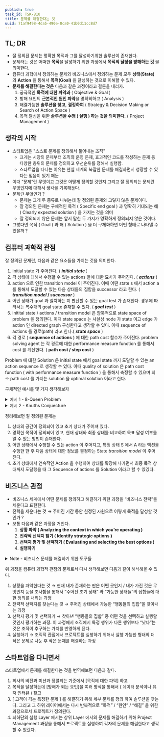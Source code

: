 ```yaml
---
publish: true
task_id: TSK-810
title: 문제를 해결한다는 것
uuid: 71af9498-4da5-490e-8ca0-41b0d11cc8d7
---
```


## TL; DR

- 잘 정의된 문제는 명확한 목적과 그를 달성하기위한 솔루션이 존재한다.
- 문제라는 것은 어떠한 **목적**을 달성하기 위한 과정에서 **목적의 달성을 방해하는 것** 을 의미한다.
- 컴퓨터 과학에서 정의하는 문제와 비즈니스에서 정의하는 문제 모두 **상태(State)** 와 **Action** 을 통해서 **목적(Goal)** 을 달성하는 것으로 이해할 수 있다.
- **문제를 해결한다는 것은** 다음과 같은 과정이라고 결론을 내리자.
    1. 궁극적인 **목적에 대한 파악과** ( Objective & Goal )
    2. 방해 요인의 **근본적인 원인 파악**을 명확히하고 ( Analysis )
    3. 해결가능한 **솔루션을 찾고,** **결정하여** ( Strategy & Decision Making or Search of Action Space )
    4. 목적 달성을 위한 **솔루션을 수행 ( 실행 ) 하는 것을 의미한다.** ( Project Management )

## 생각의 시작

- 스타트업은 "스스로 문제를 정의해서 풀어내는 조직"
    - 크게는 시장의 문제부터 조직의 운영 문제, 효과적인 코드를 작성하는 문제 등 다양한 층위의 문제를 정의하고 우선순위를 정해서 실행함.
    - 스타트업을 다니는 이유는 현실 세계의 복잡한 문제를 해결하면서 성장할 수 있다는 믿음이 있기 때문
- 이때 “문제”란 무엇이고 그것은 어떻게 정의할 것인지 그리고 잘 정의되는 문제란 무엇인지에 대해서 생각을 기록해둔다.
- 문제란 무엇인가 ?
    - 문제는 크게 두 종류로 나뉘는데 잘 정의된 문제와 그렇지 않은 문제이다.
    - 잘 정의된 문제는 구체적인 목적 ( Specific end goal ) 과 명확히 기대되는 해 ( Clearly expected solution ) 을 가지는 것을 의미
    - 잘 정의되지 않은 문제는 앞서 말한 두 가지가 명확하게 정의되지 않은 것이다.
- 그렇다면 목적 ( Goal ) 과 해 ( Solution ) 을 더 구체화하면 어떤 형태로 나타낼 수 있을까 ?

## 컴퓨터 과학적 관점

잘 정의된 문제란, 다음과 같은 요소들을 가지는 것을 의미한다.

1. Initial state 가 주어진다. ( **_initial state_** )
2. 각 상태에 대해서 수행할 수 있는 actions 들에 대한 묘사가 주어진다. ( **_actions_** )
3. action 으로 인한 transition model 이 주어진다. 이때 어떤 state s 에서 action a 를 통해서 도달할 수 있는 다음 상태들의 집합을 successor 라고 한다. ( **_transition model_ / _successor_** )
4. 어떤 상태가 goal 과 일치하는 지 판단할 수 있는 goal test 가 존재한다. 경우에 따라서는 복수개의 goal state 존재할 수 있다. ( **_goal test_** )
5. initital state / actions / transition model 은 암묵적으로 state space of problem 을 정의한다. 이때 state space 는 사실상 node 가 state 이고 edge 가 action 인 directed graph 구성한다고 생각할 수 있다. 이때 sequence of actions 를 경로(path) 라고 한다.( **_state space_** )
6. 각 경로 ( **sequence of actions** ) 에 대한 path cost 함수가 주어진다. problem solving agent 는 각 경로에 대한 performance measure function 를 통해서 cost 를 계산한다. ( **path cost / step cost** )

Problem 에 대한 Solution 은 initial state 에서 goal state 까지 도달할 수 있는 an action sequence 로 생각할 수 있다.
이때 quality of solution 은 path cost function ( with performance measure function ) 을 통해서 측정할 수 있으며 최소 path cost 를 가지는 solution 을 optimal solution 이라고 한다.

구체적인 예시를 몇 가지 생각해보자

<details class="example" markdown="1">
<summary>예시 1 - 8-Queen Problem</summary>

8개의 퀸을 서로 공격 불가능한 체스보드 위의 위치에 배치하는 문제를 8-Queen 문제라고한다.
이 문제 위에서 언급한 요소들을 다음과 같이 정의할 수 있다.

![8Queen](https://image.sean-park.me/blog/TSK-810/8Queen.png)

1. **States** : 0 ~ 8 개의 퀸이 8 by 8 체스 보드 위에 존재할 수 있는 모든 상태
2. **Initital State** : 0개의 퀸이 배치되어 있는 상태
3. **Action :** 체스 판 위에 하나의 퀸을 추가하는 것
4. **Transition model** : 퀸 하나를 추가 배치하면 추가 배치된 체스판의 상태를 반환
5. **Goal test :** 8 개의 퀸이 배치되어 있고 & 서로가 공격이 불가능한 상태

</details>

<details class="example" markdown="1">
<summary>예시 2 - Knuths Conjuecture</summary>

Knuths Conjuecture 자연수 4로 시작해서 [ factorial, square root, floor ] 연산을 통해서 원하는 숫자를 획득할 수 있다는 추측이다. 예를들어 5를 획득하기 위해서 다음과 Sequence of Operation 를 수행할 수 있다.

$$
\lfloor\sqrt{\sqrt{\sqrt{\sqrt{\sqrt{(4!)}!}}}}\rfloor = 5
$$

1. **States** : 모든 양수
2. **Initial State** : 4
3. **Action :** [ factorial, square root, floor ] 연산 중 하나를 적용 ( factorial 의 경우는 정수일 경우에만 )
4. **Transition model** : 주어진 수학적 연산을 수행한 결과
5. **Goal test** : State 가 원하는 목표 숫자와 동일한지 판단하는 것

Knuths Conjuecture 문제에서 9를 획득하는 것을 목표로 한다면, 아래와 같은 Tree Expansion 을 통해서 Factorial → Square Root → Square Root → Floor 를 통해서 9를 획득 할 수 있음을 알 수 있고, 이 경우의 하나의 Solution 은 Factorial → Square Root → Square Root → Floor 인 **Sequence of Actions** 라고 할 수 있다.

![Tree](https://image.sean-park.me/blog/TSK-810/Tree.png)

</details>

정리해보면 잘 정의된 문제는

1. 상태의 공간이 정의되어 있고 초기 상태가 주어져 있다.
2. 명확한 목적이 정의되어 있고, 현재 상태와 최종 상태를 비교하여 목표 달성 여부를 알 수 있는 방법이 존재한다.
3. 어떤 상태에서 수행할 수 있는 action 이 주어지고, 특정 상태 S 에서 A 라는 액션을 수행한 한 후 다음 상태에 대한 정보를 결정하는 State _transition model_ 이 주어진다.
4. 초기 상태에서 연속적인 Action 을 수행하여 상태를 확장해 나가면서 최종 목적 상태까지 도달했을 때 그 Sequence of actions 를 Solution 이라고 할 수 있겠다.

## 비즈니스 관점

- 비즈니스 세계에서 어떤 문제를 정의하고 해결하기 위한 과정을 “비즈니스 전략”을 세운다고 표현한다.
- 전략을 세운다는 것 → 주어진 기간 동안 한정된 자원으로 어떻게 목적을 달성할 것인가 ?
- 보통 다음과 같은 과정을 거친다.
    1. **상황 파악 ( Analyzing the context in which you’re operating )**
    2. **전략적 선택지 찾기 ( Identify strategic options )**
    3. **선택지 평가 및 선택하기 ( Evaluating and selecting the best options )**
    4. **실행하기**

<details class="note" markdown="1">
<summary>Note - 비즈니스 문제를 해결하기 위한 도구들</summary>

1. 내가 속한 조직 분석 ( Analyze Your Organization , Internal Environment )

    - [SWOT Analysis ( Strength, Weakness, Opportunities, Threat )](https://asana.com/ko/resources/swot-analysis)
    - [Core Competencies](https://www.investopedia.com/terms/c/core_competencies.asp)

2. 내가 처한 환경에 대한 분석 ( Analyze Your Environment, External Environment )

    - [PEST Analysis](https://www.investopedia.com/terms/p/pest-analysis.asp)
    - Porter’s Diamond
    - Porter’s Five Forces

3. 경쟁자에 대한 분석 ( Analyze Your Competitors )

    - [USP Analysis](https://creately.com/usage/usp-analysis-template/)

4. 전략적 선택지 찾기 ( Identify strategic options )

    - BrainStorming

5. 선택지 평가 및 선택하기 ( Evaluating and selecting the best options )
    - [Risk Analysis](https://www.investopedia.com/terms/r/risk-analysis.asp)
    - [Impact Analysis](https://www.mindtools.com/axt4kh3/impact-analysis)
    - [NPVs](https://www.investopedia.com/terms/n/npv.asp)

</details>

위 과정을 컴퓨터 과학적 관점의 문제로서 다시 생각해보면 다음과 같이 해석해볼 수 있다.

1. 상황을 파악한다는 것 → 현재 내가 존재하는 판은 어떤 곳인지 / 내가 가진 것은 무엇인지 등을 조사함을 통해서 “주어진 초기 상태” 와 “가능한 상태들”의 집합들에 대한 정의를 내리는 과정
2. 전략적 선택지를 찾는다는 것 → 주어진 상태에서 가능한 “행동들의 집합”을 찾아내는 과정
3. 선택지 평가 및 선택하기 → 찾아낸 “행동들의 집합” 중 어떤 것을 선택하고 실행할 것인지 평가하는 과정. 이 과정에서 조직에서 특정 행위가 다른 행위보다 “낫다”는 것은 조직이 추구하는 가치를 반영하게 된다.
4. 실행하기 → 조직적 관점에서 프로젝트를 실행하기 위해서 실행 가능한 형태의 더 작은 문제로 나눈 후 작은 문제를 해결하는 과정

## 스타트업을 다니면서

스타트업에서 문제를 해결한다는 것을 번역해보면 다음과 같다.

1. 회사의 비전과 미션과 정렬되는 기준에서 [목적에 대한 파악] 하고
2. 목적을 달성하는데 [방해가 되는 요인]을 여러 방식을 통해서 ( 데이터 분석이나 유저 인터뷰 ) 찾고
3. [ 고객이 겪는 특정한 문제 ] 를 해결하기 위해 세부 문제를 정의 하여 솔루션을 찾는다. 그리고 그 하위 레이어에서는 다시 반복적으로 “목적” / “원인” / “해결” 을 위한 과정으로서 프로젝트가 정의된다.
4. 최하단의 실행 Layer 에서는 상위 Layer 에서의 문제를 해결하기 위해 Project Management 과정을 통해서 프로젝트를 실행하여 각자의 문제를 해결한다고 생각할 수 있겠다.
